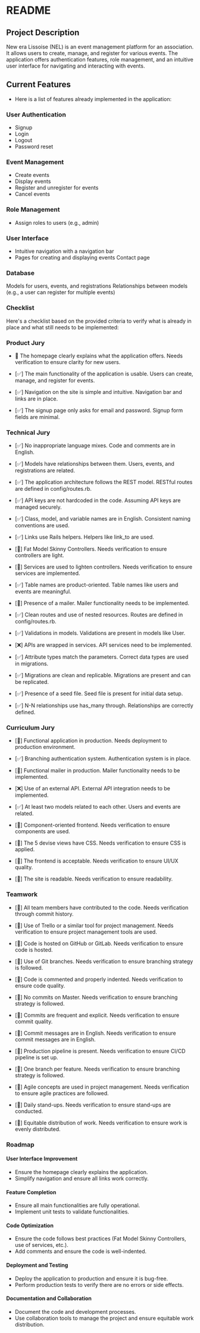 # README

## Project Description

New era Lissoise (NEL) is an event management platform for an association. It allows users to create, manage, and register for various events. The application offers authentication features, role management, and an intuitive user interface for navigating and interacting with events.

## Current Features

- Here is a list of features already implemented in the application:

### User Authentication

- Signup
- Login
- Logout
- Password reset

### Event Management

- Create events
- Display events
- Register and unregister for events
- Cancel events

### Role Management

- Assign roles to users (e.g., admin)

### User Interface

- Intuitive navigation with a navigation bar
- Pages for creating and displaying events
  Contact page

### Database

Models for users, events, and registrations
Relationships between models (e.g., a user can register for multiple events)

### Checklist

Here's a checklist based on the provided criteria to verify what is already in place and what still needs to be implemented:

### Product Jury

- 🔄 The homepage clearly explains what the application offers.
  Needs verification to ensure clarity for new users.

- [✅] The main functionality of the application is usable.
  Users can create, manage, and register for events.

- [✅] Navigation on the site is simple and intuitive.
  Navigation bar and links are in place.
- [✅] The signup page only asks for email and password.
  Signup form fields are minimal.

### Technical Jury

- [✅] No inappropriate language mixes.
  Code and comments are in English.

- [✅] Models have relationships between them.
  Users, events, and registrations are related.

- [✅] The application architecture follows the REST model.
  RESTful routes are defined in config/routes.rb.

- [✅] API keys are not hardcoded in the code.
  Assuming API keys are managed securely.

- [✅] Class, model, and variable names are in English.
  Consistent naming conventions are used.

- [✅] Links use Rails helpers.
  Helpers like link_to are used.

- [🔄] Fat Model Skinny Controllers.
  Needs verification to ensure controllers are light.

- [🔄] Services are used to lighten controllers.
  Needs verification to ensure services are implemented.

- [✅] Table names are product-oriented.
  Table names like users and events are meaningful.

- [🔄] Presence of a mailer.
  Mailer functionality needs to be implemented.

- [✅] Clean routes and use of nested resources.
  Routes are defined in config/routes.rb.

- [✅] Validations in models.
  Validations are present in models like User.

- [❌] APIs are wrapped in services.
  API services need to be implemented.

- [✅] Attribute types match the parameters.
  Correct data types are used in migrations.

- [✅] Migrations are clean and replicable.
  Migrations are present and can be replicated.

- [✅] Presence of a seed file.
  Seed file is present for initial data setup.

- [✅] N-N relationships use has_many through.
  Relationships are correctly defined.

### Curriculum Jury

- [🔄] Functional application in production.
  Needs deployment to production environment.

- [✅] Branching authentication system.
  Authentication system is in place.

- [🔄] Functional mailer in production.
  Mailer functionality needs to be implemented.

- [❌] Use of an external API.
  External API integration needs to be implemented.

- [✅] At least two models related to each other.
  Users and events are related.

- [🔄] Component-oriented frontend.
  Needs verification to ensure components are used.

- [🔄] The 5 devise views have CSS.
  Needs verification to ensure CSS is applied.

- [🔄] The frontend is acceptable.
  Needs verification to ensure UI/UX quality.

- [🔄] The site is readable.
  Needs verification to ensure readability.

### Teamwork

- [🔄] All team members have contributed to the code.
  Needs verification through commit history.

- [🔄] Use of Trello or a similar tool for project management.
  Needs verification to ensure project management tools are used.

- [🔄] Code is hosted on GitHub or GitLab.
  Needs verification to ensure code is hosted.

- [🔄] Use of Git branches.
  Needs verification to ensure branching strategy is followed.

- [🔄] Code is commented and properly indented.
  Needs verification to ensure code quality.

- [🔄] No commits on Master.
  Needs verification to ensure branching strategy is followed.

- [🔄] Commits are frequent and explicit.
  Needs verification to ensure commit quality.

- [🔄] Commit messages are in English.
  Needs verification to ensure commit messages are in English.

- [🔄] Production pipeline is present.
  Needs verification to ensure CI/CD pipeline is set up.

- [🔄] One branch per feature.
  Needs verification to ensure branching strategy is followed.
- [🔄] Agile concepts are used in project management.
  Needs verification to ensure agile practices are followed.

- [🔄] Daily stand-ups.
  Needs verification to ensure stand-ups are conducted.

- [🔄] Equitable distribution of work.
  Needs verification to ensure work is evenly distributed.

### Roadmap

#### User Interface Improvement

- Ensure the homepage clearly explains the application.
- Simplify navigation and ensure all links work correctly.

#### Feature Completion

- Ensure all main functionalities are fully operational.
- Implement unit tests to validate functionalities.

#### Code Optimization

- Ensure the code follows best practices (Fat Model Skinny Controllers, use of services, etc.).
- Add comments and ensure the code is well-indented.

#### Deployment and Testing

- Deploy the application to production and ensure it is bug-free.
- Perform production tests to verify there are no errors or side effects.

#### Documentation and Collaboration

- Document the code and development processes.
- Use collaboration tools to manage the project and ensure equitable work distribution.
